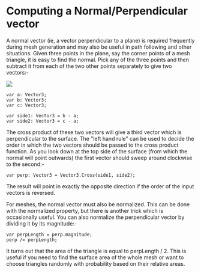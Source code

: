Computing a Normal/Perpendicular vector
=======================================


A normal vector (ie, a vector perpendicular to a plane) is required frequently during mesh generation and may also be useful in path following and other situations. Given three points in the plane, say the corner points of a mesh triangle, it is easy to find the normal. Pick any of the three points and then subtract it from each of the two other points separately to give two vectors:-

![](http://docwiki.hq.unity3d.com/uploads/Main/CalculateNormal.png)  

````
var a: Vector3;
var b: Vector3;
var c: Vector3;

var side1: Vector3 = b - a;
var side2: Vector3 = c - a;
````

The cross product of these two vectors will give a third vector which is perpendicular to the surface. The "left hand rule" can be used to decide the order in which the two vectors should be passed to the cross product function. As you look down at the top side of the surface (from which the normal will point outwards) the first vector should sweep around clockwise to the second:-

````
var perp: Vector3 = Vector3.Cross(side1, side2);
````

The result will point in exactly the opposite direction if the order of the input vectors is reversed.

For meshes, the normal vector must also be normalized. This can be done with the normalized property, but there is another trick which is occasionally useful. You can also normalize the perpendicular vector by dividing it by its magnitude:-

````
var perpLength = perp.magnitude;
perp /= perpLength;
````

It turns out that the area of the triangle is equal to perpLength / 2. This is useful if you need to find the surface area of the whole mesh or want to choose triangles randomly with probability based on their relative areas.
